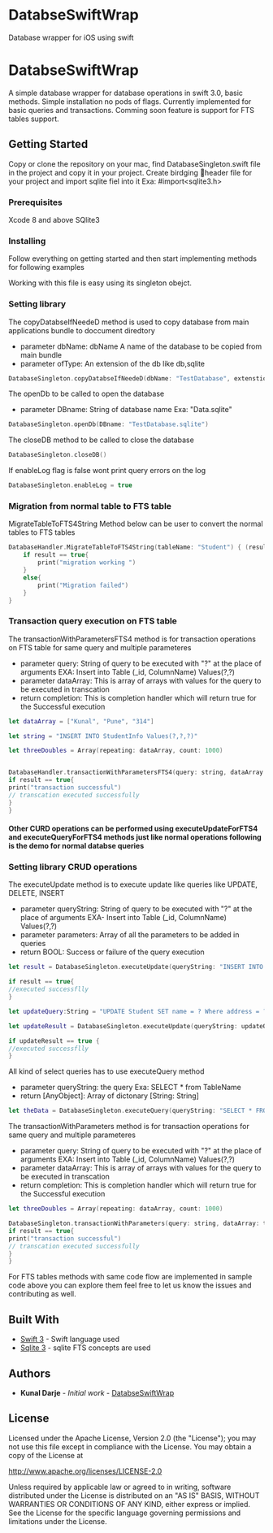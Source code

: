 # DatabseSwiftWrap
Database wrapper for iOS using swift

# DatabseSwiftWrap

A simple database wrapper for database operations in swift 3.0, basic methods. Simple installation no pods of flags. Currently implemented for basic queries and transactions. Comming soon feature is support for FTS tables support. 

## Getting Started

Copy or clone the repository on your mac, find DatabaseSingleton.swift file in the project and copy it in your project. Create birdging header file for your project and import sqlite fiel into it Exa: #import<sqlite3.h> 

### Prerequisites

Xcode 8 and above
SQlite3

### Installing

Follow everything on getting started and then start implementing methods for following examples 

Working with this file is easy using its singleton obejct.


### Setting library
The copyDatabseIfNeedeD method is used to copy database from main applications bundle to doccument diredtory
- parameter dbName: dbName A name of the database to be copied from main bundle
- parameter ofType: An extension of the db like db,sqlite

```swift
DatabaseSingleton.copyDatabseIfNeedeD(dbName: "TestDatabase", extenstion: "sqlite")
```

The openDb to be called to open the database
- parameter DBname: String of database name Exa: "Data.sqlite"

```swift
DatabaseSingleton.openDb(DBname: "TestDatabase.sqlite")
```

The closeDB method to be called to close the database

```swift
DatabaseSingleton.closeDB()
```


 If enableLog flag is false wont print query errors on the log

```swift
DatabaseSingleton.enableLog = true
```
### Migration from normal table to FTS table 
MigrateTableToFTS4String Method below can be user to convert the normal tables to FTS tables
```swift
DatabaseHandler.MigrateTableToFTS4String(tableName: "Student") { (result) in
    if result == true{
        print("migration working ")
    }
    else{
        print("Migration failed")
    }
}
```
### Transaction query execution on FTS table
The transactionWithParametersFTS4 method is for transaction operations on FTS table for same query and multiple parameteres
- parameter query: String of query to be executed with "?" at the place of arguments EXA: Insert into Table (_id, ColumnName) Values(?,?)
- parameter dataArray: This is array of arrays with values for the query to be    executed in transcation
- return completion: This is completion handler which will return true for the Successful execution

```swift
let dataArray = ["Kunal", "Pune", "314"]

let string = "INSERT INTO StudentInfo Values(?,?,?)"

let threeDoubles = Array(repeating: dataArray, count: 1000)


DatabaseHandler.transactionWithParametersFTS4(query: string, dataArray: threeDoubles as [[AnyObject]]) { (result) in
if result == true{
print("transaction successful")
// transcation executed successfully
}
}
```

#### Other CURD operations can be performed using executeUpdateForFTS4 and executeQueryForFTS4 methods just like normal operations following is the demo for normal databse queries

### Setting library CRUD operations

The executeUpdate method is to execute update like queries like UPDATE, DELETE, INSERT
- parameter queryString: String of query to be executed with "?" at the place of arguments EXA- Insert into Table (_id, ColumnName) Values(?,?)
- parameter parameters: Array of all the parameters to be added in queries
- return BOOL: Success or failure of the query execution

```swift
let result = DatabaseSingleton.executeUpdate(queryString: "INSERT INTO Student Values('Kunal','Pune','314')", parameters: emptyArray)

if result == true{
//executed successflly
}

let updateQuery:String = "UPDATE Student SET name = ? Where address = ?"

let updateResult = DatabaseSingleton.executeUpdate(queryString: updateQuery, parameters: ["One" as AnyObject,"pune" as AnyObject])

if updateResult == true {
//executed successflly
}

```

All kind of select queries has to use executeQuery method
- parameter queryString:  the query Exa: SELECT * from TableName
- return [AnyObject]: Array of dictonary [String: String]

```swift
let theData = DatabaseSingleton.executeQuery(queryString: "SELECT * FROM Student")

```

The transactionWithParameters method is for transaction operations for same query and multiple parameteres
- parameter query: String of query to be executed with "?" at the place of arguments EXA: Insert into Table (_id, ColumnName) Values(?,?)
- parameter dataArray: This is array of arrays with values for the query to be    executed in transcation
- return completion: This is completion handler which will return true for the Successful execution

```swift
let threeDoubles = Array(repeating: dataArray, count: 1000)

DatabaseSingleton.transactionWithParameters(query: string, dataArray: threeDoubles as [[AnyObject]]) { (result) in
if result == true{
print("transaction successful")
// transcation executed successfully
}
}
```
For FTS tables methods with same code flow are implemented in sample code above you can explore them feel free to let us know the issues and contributing as well. 

## Built With

* [Swift 3](https://developer.apple.com/library/content/documentation/Swift/Conceptual/Swift_Programming_Language/index.html#//apple_ref/doc/uid/TP40014097-CH3-ID0) - Swift language used
* [Sqlite 3](https://www.sqlite.org/fts3.html) - sqlite FTS concepts are used

## Authors

* **Kunal Darje** - *Initial work* - [DatabseSwiftWrap](https://github.com/kunalone/DatabseSwiftWrap)


## License

Licensed under the Apache License, Version 2.0 (the "License");
you may not use this file except in compliance with the License.
You may obtain a copy of the License at

http://www.apache.org/licenses/LICENSE-2.0

Unless required by applicable law or agreed to in writing, software
distributed under the License is distributed on an "AS IS" BASIS,
WITHOUT WARRANTIES OR CONDITIONS OF ANY KIND, either express or implied.
See the License for the specific language governing permissions and
limitations under the License.



